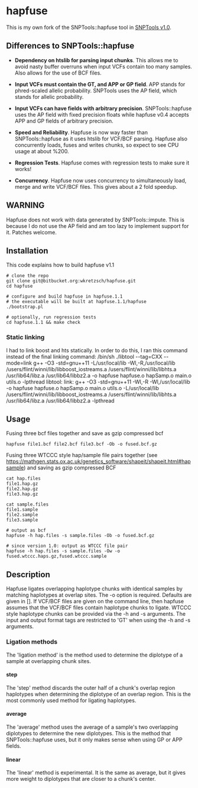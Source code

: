 # hapfuse

This is my own fork of the SNPTools::hapfuse tool in [SNPTools v1.0](http://sourceforge.net/projects/snptools).

## Differences to SNPTools::hapfuse

* **Dependency on htslib for parsing input chunks**.
  This allows me to avoid nasty buffer overruns when input VCFs contain too many samples. Also allows for the use of BCF files.

* **Input VCFs must contain the GT, and APP or GP field**.
  APP stands for phred-scaled allelic probability.  SNPTools uses the AP field, which stands for allelic probability.

* **Input VCFs can have fields with arbitrary precision**.  SNPTools::hapfuse uses the AP field with fixed precision floats while hapfuse v0.4 accepts APP and GP fields of arbitrary precision.  

* **Speed and Reliability**.
  Hapfuse is now way faster than SNPTools::hapfuse as it uses htslib for VCF/BCF parsing.  Hapfuse also concurrently loads, fuses and writes chunks, so expect to see CPU usage at about %200.

* **Regression Tests**. Hapfuse comes with regression tests to make sure it works!

* **Concurrency**. Hapfuse now uses concurrency to simultaneously load, merge and write VCF/BCF files.  This gives about a 2 fold speedup.

## WARNING
Hapfuse does not work with data generated by SNPTools::impute.  This
is because I do not use the AP field and am too lazy to implement
support for it.  Patches welcome.

## Installation

This code explains how to build hapfuse v1.1

    # clone the repo
    git clone git@bitbucket.org:wkretzsch/hapfuse.git
    cd hapfuse

    # configure and build hapfuse in hapfuse.1.1
    # the executable will be built at hapfuse.1.1/hapfuse
    ./bootstrap.pl

    # optionally, run regression tests
    cd hapfuse.1.1 && make check

### Static linking

I had to link boost and hts statically.  In order to do this, I ran this command instead of the final linking command:
    /bin/sh ./libtool --tag=CXX   --mode=link g++  -O3 -std=gnu++11 -L/usr/local/lib -Wl,-R,/usr/local/lib /users/flint/winni/lib/libboost_iostreams.a /users/flint/winni/lib/libhts.a /usr/lib64/libz.a /usr/lib64/libbz2.a -o hapfuse hapfuse.o hapSamp.o main.o utils.o -lpthread
libtool: link: g++ -O3 -std=gnu++11 -Wl,-R -Wl,/usr/local/lib -o hapfuse hapfuse.o hapSamp.o main.o utils.o  -L/usr/local/lib /users/flint/winni/lib/libboost_iostreams.a /users/flint/winni/lib/libhts.a /usr/lib64/libz.a /usr/lib64/libbz2.a -lpthread


## Usage

Fusing three bcf files together and save as gzip compressed bcf

    hapfuse file1.bcf file2.bcf file3.bcf -Ob -o fused.bcf.gz

Fusing three WTCCC style hap/sample file pairs together (see
https://mathgen.stats.ox.ac.uk/genetics_software/shapeit/shapeit.html#hapsample)
and saving as gzip compressed BCF

    cat hap.files
    file1.hap.gz
    file2.hap.gz
    file3.hap.gz

    cat sample.files
    file1.sample
    file2.sample
    file3.sample
    
    # output as bcf
    hapfuse -h hap.files -s sample.files -Ob -o fused.bcf.gz
    
    # since version 1.0: output as WTCCC file pair
    hapfuse -h hap.files -s sample.files -Ow -o fused.wtccc.haps.gz,fused.wtccc.sample

## Description

Hapfuse ligates overlapping haplotype chunks with identical samples
by matching haplotypes at overlap sites.  The -o option is
required. Defaults are given in []. If VCF/BCF files are given on
the command line, then hapfuse assumes that the VCF/BCF files
contain haplotype chunks to ligate.  WTCCC style haplotype chunks
can be provided via the -h and -s arguments. The input and output
format tags are restricted to 'GT' when using the -h and -s
arguments.

### Ligation methods

The 'ligation method' is the method used to determine the diplotype
of a sample at overlapping chunk sites.

#### step

The 'step' method discards the outer half of a chunk's overlap
region haplotypes when determining the diplotype of an overlap
region.  This is the most commonly used method for ligating 
haplotypes.

#### average

The 'average' method uses the average of a sample's two overlapping
diplotypes to determine the new diplotypes. This is the method that
SNPTools::hapfuse uses, but it only makes sense when using GP or APP
fields.

#### linear

The 'linear' method is experimental.  It is the same as average, but
it gives more weight to diplotypes that are closer to a chunk's
center. 

